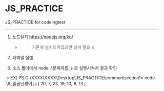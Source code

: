 # JS_PRACTICE
JS_PRACTICE for codeingtest

****
1. 노드설치
    https://nodejs.org/ko/
     - > 기존에 설치되어있으면 설치 필요 x 

2. 터미널 실행

3. 소스 폴더에서 node .\문제이름.js 로 실행시켜서 결과 확인

-> EX)
PS C:\XXXX\XXXX\Desktop\JS_PRACTICE\common\section1> node .\8_일곱난쟁이.js
[
  20, 7, 23, 19,
  10, 8, 13
]